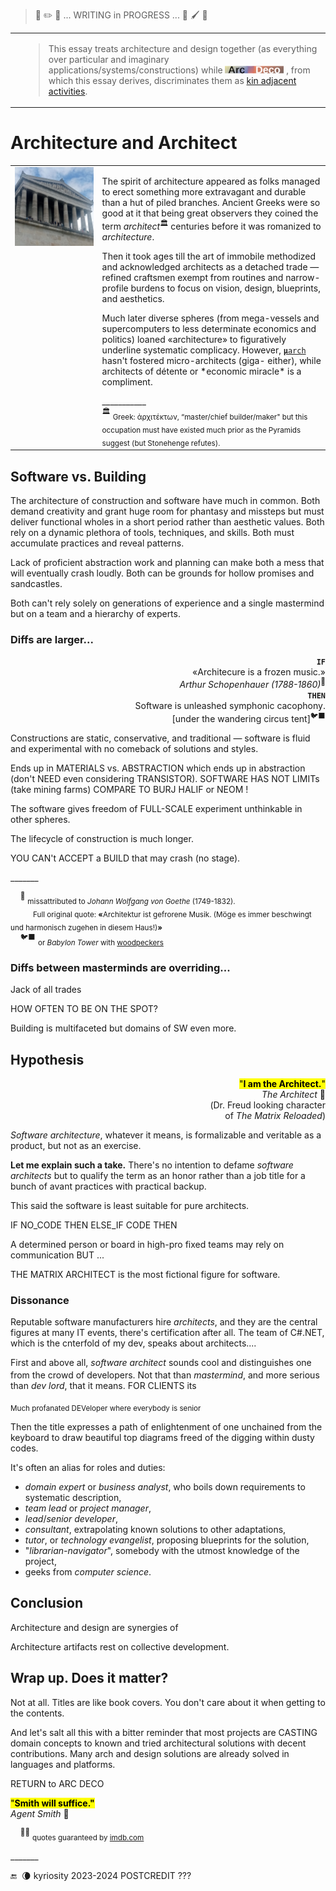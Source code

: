 > 🚧 :pencil2: 🚧 ... WRITING in PROGRESS ... 🚧 :paintbrush: 🚧

<table><tr>
 <td widh="39%"></td>
 <td><blockquote>
This essay treats architecture and design together (as everything over particular and imaginary applications/systems/constructions) while
<picture><img alt="&nbsp;Arc Deco" src="../../../../_rsc/_img/ArcDeco/ArcDeco-bar-12px.jpg" 
title="LOCAL SURVEY&#013;&#010;Arc&nbsp;&nbsp;&nbsp;&nbsp;&nbsp;ARChitecture&#013;&#010;D&nbsp;&nbsp;&nbsp;&nbsp;&nbsp;&nbsp;&nbsp;Design&#013;&#010;e&nbsp;&nbsp;&nbsp;&nbsp;&nbsp;&nbsp;&nbsp;&nbsp;dEvelopment&#013;&#010;co&nbsp;&nbsp;&nbsp;&nbsp;&nbsp;&nbsp;COde" /></picture>
, from which this essay derives, discriminates them as <a href="../../../../software/ArcDeco/README+/03.Stripes">kin adjacent activities</a>.
 </blockquote></td></tr></table>

# Architecture and Architect

<table><tr valign="top">
 <td widh="20%">
  <picture><img alt="&nbsp;Germany-Danube-Walhalla" src="../../../../_rsc/_img/photo/blog/2024.DE-Danube-Walhalla.jpg" 
 title="Walhalla Hall of Fame, built 1820-1842, on the river Danube, Bavaria"/></picture>
 </td><td>
<p>The spirit of architecture appeared as folks managed to erect something more extravagant and durable than a hut of piled branches. Ancient Greeks were so good at it that being great observers they coined the term <i>architect</i><sup>🏛️</sup> centuries before it was romanized to <i>architecture</i>.</p>
<p>Then it took ages till the art of immobile methodized and acknowledged architects as a detached trade &mdash; 
refined craftsmen exempt from routines and narrow-profile burdens to focus on vision, design, blueprints, and aesthetics.</p>
<p>Much later diverse spheres (from mega-vessels and supercomputers to less determinate economics and politics) loaned «architecture» to figuratively underline systematic complicacy. However, <span title="Microarchitecture of hardware systems"><ins><code><b>μ</b>arch</ins></code></span> hasn't fostered micro-architects (giga- either), while architects of détente or *economic miracle* is a compliment.</p>
___________<br />
<sup>🏛️</sup> <sub>Greek: ἀρχιτέκτων, “master/chief builder/maker" but this occupation must have existed much prior as the Pyramids suggest (but Stonehenge refutes).</sub>
 </td></tr></table>

## Software vs. Building

The architecture of construction and software have much in common. Both demand creativity and grant huge room for phantasy and missteps but must deliver functional wholes in a short period rather than aesthetic values. Both rely on a dynamic plethora of tools, techniques, and skills. Both must accumulate practices and reveal patterns.

Lack of proficient abstraction work and planning can make both a mess that will eventually crash loudly. Both can be grounds for hollow promises and sandcastles.

Both can't rely solely on generations of experience and a single mastermind but on a team and a hierarchy of experts.

### Diffs are larger...

<p dir=rtl><b><code>IF</code></b><br />«.Architecure is a frozen music»<br /><sup>🎼</sup><i>Arthur Schopenhauer (1788-1860)</i><br/>
<b><code>THEN</code></b><br />.Software is unleashed symphonic cacophony<br /><sup>🐦‍⬛</sup>[under the wandering circus tent]</p>

Constructions are static, conservative, and traditional &mdash; software is fluid and experimental with no comeback of solutions and styles.

Ends up in MATERIALS vs. ABSTRACTION which ends up in abstraction (don't NEED even considering TRANSISTOR). SOFTWARE HAS NOT LIMITs (take mining farms) COMPARE TO BURJ HALIF or NEOM !

The software gives freedom of FULL-SCALE experiment unthinkable in other spheres.

The lifecycle of construction is much longer. 

YOU CAN't ACCEPT a BUILD that may crash (no stage).

\_______

&nbsp;&nbsp;&nbsp;&nbsp;<sup>🎼</sup> <sub>missattributed to _Johann Wolfgang von Goethe_ (1749-1832).\
&nbsp;&nbsp;&nbsp;&nbsp;&nbsp;&nbsp;&nbsp;&nbsp;&nbsp;&nbsp;&nbsp;Full original quote: <b>«</b>Architektur ist gefrorene Musik. (Möge es immer beschwingt und harmonisch zugehen in diesem Haus!)<b>»</b></sub>\
&nbsp;&nbsp;&nbsp;&nbsp;<sup>🐦‍⬛</sup> <sub>or _Babylon Tower_ with [woodpeckers](../../quotes/README+/aside/controversy.md#woodpecker)</sub>

### Diffs between masterminds are overriding...

Jack of all trades

HOW OFTEN TO BE ON THE SPOT?

Building is multifaceted but domains of SW even more.

## Hypothesis

<p dir=rtl><mark>"<b>.I am the Architect</b>"</mark><br />🎦&nbsp;<i>The Architect</i><br/>Dr. Freud looking character)<br/>(of <i>The Matrix Reloaded</i></p>

*Software architecture*, whatever it means, is formalizable and veritable as a product, but not as an exercise. 

**Let me explain such a take.**  There's no intention to defame _software architects_ but to qualify the term as an honor rather than a job title for a bunch of avant practices with practical backup.

This said the software is least suitable for pure architects. 

IF NO_CODE THEN ELSE_IF CODE THEN

A determined person or board in high-pro fixed teams may rely on communication BUT ...

THE MATRIX ARCHITECT is the most fictional figure for software.

### Dissonance

 Reputable software manufacturers hire _architects_, and they are the central figures at many IT events, there's certification after all.
The team of C#.NET, which is the cnterfold of my dev, speaks about architects....

First and above all, *software architect* sounds cool and distinguishes one from the crowd of developers<sup></sup>. Not that than _mastermind_, and more serious than _dev lord_, that it means. FOR CLIENTS its

<sub>Much profanated DEVeloper where everybody is senior</sub>

Then the title expresses a path of enlightenment of one unchained from the keyboard to draw beautiful top diagrams freed of the digging within dusty codes. 

It's often an alias for roles and duties:

* _domain expert_ or _business analyst_, who boils down requirements to systematic description,
* _team lead_ or _project manager_,
* _lead_/_senior developer_,
* _consultant_, extrapolating known solutions to other adaptations,
* _tutor_, or _technology evangelist_, proposing blueprints for the solution,
* "*librarian-navigator*", somebody with the utmost knowledge of the project,
* geeks from _computer science_.

## Conclusion

Architecture and design are synergies of 

Architecture artifacts rest on collective development.


## Wrap up. Does it matter?

Not at all. Titles are like book covers. You don't care about it when getting to the contents.

And let's salt all this with a bitter reminder that most projects are CASTING domain concepts to known and tried architectural solutions with decent contributions. Many arch and design solutions are already solved in languages and platforms.

RETURN to ARC DECO

<mark>"**Smith will suffice."**</mark>\
_Agent Smith_ 🔨

&nbsp;&nbsp;&nbsp;&nbsp;<sup>🎦🔨</sup> <sub>quotes guaranteed by [imdb.com](https://www.imdb.com/title/tt0234215/quotes/?ref_=tt_trv_qu)</sub>

\_______

 🔚 &nbsp;🌘 kyriosity 2023-2024 POSTCREDIT ???
